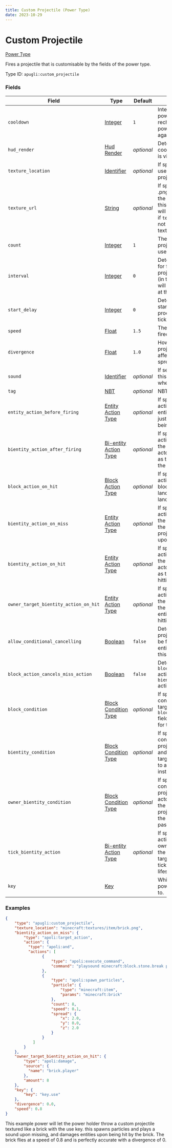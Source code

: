 ```yaml
---
title: Custom Projectile (Power Type)
date: 2023-10-29
---
```


# Custom Projectile

[Power Type](../power_types.md)

Fires a projectile that is customisable by the fields of the power type.

Type ID: `apugli:custom_projectile`


### Fields

Field | Type | Default | Description
------|------|---------|------------
`cooldown` | [Integer](https://origins.readthedocs.io/en/latest/types/data_types/integer/) | `1` | Interval of ticks this power needs to recharge before the power can be triggered again.
`hud_render` | [Hud Render](https://origins.readthedocs.io/en/latest/types/data_types/hud_render/) | *optional* | Determines how the cooldown of this power is visualized on the HUD.
`texture_location` | [Identifier](https://origins.readthedocs.io/en/latest/types/data_types/identifier/) | *optional* | If specified, the texture used for the custom projectile.
`texture_url` | [String](https://origins.readthedocs.io/en/latest/types/data_types/string/) | *optional* | If specified, the url to a .png file imported into the game as a texture for this power's use. This will be used as a fallback if `texture_location` is not specified or if a texture is not present.
`count` | [Integer](https://origins.readthedocs.io/en/latest/types/data_types/integer/) | `1` | The amount of projectiles to fire each use.
`interval` | [Integer](https://origins.readthedocs.io/en/latest/types/data_types/integer/) | `0` | Determines the interval for firing multiple projectiles consecutively (in ticks). If set to 0, it will fire all the projectiles at the same tick.
`start_delay` | [Integer](https://origins.readthedocs.io/en/latest/types/data_types/integer/) | `0` | Determines how long the start of the firing process is delayed (in ticks).
`speed` | [Float](https://origins.readthedocs.io/en/latest/types/data_types/float/) | `1.5` | The speed applied to the fired projectile.
`divergence` | [Float](https://origins.readthedocs.io/en/latest/types/data_types/float/) | `1.0` | How much each projectile fired is affected by random spread.
`sound` | [Identifier](https://origins.readthedocs.io/en/latest/types/data_types/identifier/) | *optional* | If set, the sound with this ID will be played when the power is used.
`tag` | [NBT](https://origins.readthedocs.io/en/latest/types/data_types/nbt/) | *optional* | NBT data of the entity.
`entity_action_before_firing` | [Entity Action Type](../entity_action_types.md) | *optional* | If specified, the entity action to execute on the entity firing the projectile just prior to the projectile being created.
`bientity_action_after_firing` | [Bi-entity Action Type](../bientity_action_types.md) | *optional* | If specified, the bi-entity action to execute with the projectile owner the actor, and the projectile as the target as soon as the projectile is created.
`block_action_on_hit` | [Block Action Type](../block_action_types.md) | *optional* | If specified, the block action to execute on the block the projectile lands on upon having it land on it.
`bientity_action_on_miss` | [Entity Action Type](../entity_action_types.md) | *optional* | If specified, the bi-entity action to execute with the projectile owner as the actor, and the projectile as the target upon missing.
`bientity_action_on_hit` | [Entity Action Type](../entity_action_types.md) | *optional* | If specified, the bi-entity action to execute with the projectile as the actor, and the hit entity as the target upon hitting an entity.
`owner_target_bientity_action_on_hit` | [Entity Action Type](../entity_action_types.md) | *optional* | If specified, the bi-entity action to execute with the projectile owner as the actor, and the hit entity as the target upon hitting an entity.
`allow_conditional_cancelling` | [Boolean](https://origins.readthedocs.io/en/latest/types/data_types/boolean/) | `false` | Determines if extra projectiles will no longer be fired as soon as the entity no longer meets this power's condition.
`block_action_cancels_miss_action` | [Boolean](https://origins.readthedocs.io/en/latest/types/data_types/boolean/) | `false` | Determines if the `block_action_on_hit` action will cancel the `bientity_action_on_miss` action.
`block_condition` | [Block Condition Type](../block_condition_types.md) | *optional* | If specified, the block condition that the block targeted by the `block_action_on_hit` field must meet in order for that to run.
`bientity_condition` | [Block Condition Type](../block_condition_types.md) | *optional* | If specified, the bi-entity condition with the projectile as the actor and the target as the target for the projectile to actually hit the target instead of pass through.
`owner_bientity_condition` | [Block Condition Type](../block_condition_types.md) | *optional* | If specified, the bi-entity condition with the projectile owner as the actor and the target as the target for the projectile to actually hit the target instead of pass through.
`tick_bientity_action` | [Bi-entity Action Type](../bientity_action_types.md) | *optional* | If specified, the bi-entity action with the projectile owner as the actor, and the projectile as the target that is run each tick of the projectile's lifespan.
`key` | [Key](https://origins.readthedocs.io/en/latest/types/data_types/key/) |  | Which active key this power should respond to.


### Examples

```json
{
    "type": "apugli:custom_projectile",
    "texture_location": "minecraft:textures/item/brick.png",
    "bientity_action_on_miss": {
        "type": "apoli:target_action",
        "action": {
          "type": "apoli:and",
          "actions": [
                {
                    "type": "apoli:execute_command",
                    "command": "playsound minecraft:block.stone.break player @a ~ ~ ~ 1 0.7"
                },
                {
                    "type": "apoli:spawn_particles",
                    "particle": {
                        "type": "minecraft:item",
                        "params": "minecraft:brick"
                    },
                    "count": 8,
                    "speed": 0.1,
                    "spread": {
                        "x": 2.0,
                        "y": 0.0,
                        "z": 2.0
                    }
                }
            ]
        }
    },
    "owner_target_bientity_action_on_hit": {
        "type": "apoli:damage",
        "source": {
          "name": "brick.player"
        },
        "amount": 8
    },
    "key": {
        "key": "key.use"
    },    
    "divergence": 0.0,
    "speed": 0.8
}
```
This example power will let the power holder throw a custom projectile textured like a brick with the use key. this spawns particles and plays a sound upon missing, and damages entities upon being hit by the brick. The brick flies at a speed of 0.8 and is perfectly accurate with a divergence of 0.